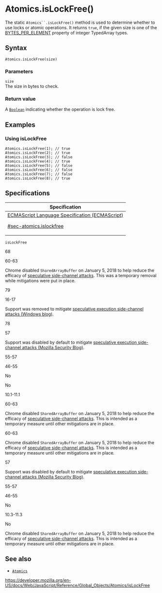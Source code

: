 # Atomics.isLockFree()

The static ` Atomics``.isLockFree() ` method is used to determine whether to use locks or atomic operations. It returns `true`, if the given size is one of the [BYTES_PER_ELEMENT](../typedarray/bytes_per_element) property of integer TypedArray types.

## Syntax

    Atomics.isLockFree(size)

### Parameters

`size`  
The size in bytes to check.

### Return value

A [`Boolean`](../boolean) indicating whether the operation is lock free.

## Examples

### Using isLockFree

    Atomics.isLockFree(1); // true
    Atomics.isLockFree(2); // true
    Atomics.isLockFree(3); // false
    Atomics.isLockFree(4); // true
    Atomics.isLockFree(5); // false
    Atomics.isLockFree(6); // false
    Atomics.isLockFree(7); // false
    Atomics.isLockFree(8); // true

## Specifications

<table><thead><tr class="header"><th>Specification</th></tr></thead><tbody><tr class="odd"><td><a href="https://tc39.es/ecma262/#sec-atomics.islockfree">ECMAScript Language Specification (ECMAScript) 
<br/>


<span class="small">#sec-atomics.islockfree</span></a></td></tr></tbody></table>

`isLockFree`

68

60-63

Chrome disabled `SharedArrayBuffer` on January 5, 2018 to help reduce the efficacy of [speculative side-channel attacks](https://www.chromium.org/Home/chromium-security/ssca). This was a temporary removal while mitigations were put in place.

79

16-17

Support was removed to mitigate [speculative execution side-channel attacks (Windows blog)](https://blogs.windows.com/msedgedev/2018/01/03/speculative-execution-mitigations-microsoft-edge-internet-explorer).

78

57

Support was disabled by default to mitigate [speculative execution side-channel attacks (Mozilla Security Blog)](https://blog.mozilla.org/security/2018/01/03/mitigations-landing-new-class-timing-attack/).

55-57

46-55

No

No

10.1-11.1

60-63

Chrome disabled `SharedArrayBuffer` on January 5, 2018 to help reduce the efficacy of [speculative side-channel attacks](https://www.chromium.org/Home/chromium-security/ssca). This is intended as a temporary measure until other mitigations are in place.

60-63

Chrome disabled `SharedArrayBuffer` on January 5, 2018 to help reduce the efficacy of [speculative side-channel attacks](https://www.chromium.org/Home/chromium-security/ssca). This is intended as a temporary measure until other mitigations are in place.

57

Support was disabled by default to mitigate [speculative execution side-channel attacks (Mozilla Security Blog)](https://blog.mozilla.org/security/2018/01/03/mitigations-landing-new-class-timing-attack/).

55-57

46-55

No

10.3-11.3

No

Chrome disabled `SharedArrayBuffer` on January 5, 2018 to help reduce the efficacy of [speculative side-channel attacks](https://www.chromium.org/Home/chromium-security/ssca). This is intended as a temporary measure until other mitigations are in place.

## See also

-   [`Atomics`](../atomics)

<a href="https://developer.mozilla.org/en-US/docs/Web/JavaScript/Reference/Global_Objects/Atomics/isLockFree" class="_attribution-link">https://developer.mozilla.org/en-US/docs/Web/JavaScript/Reference/Global_Objects/Atomics/isLockFree</a>
